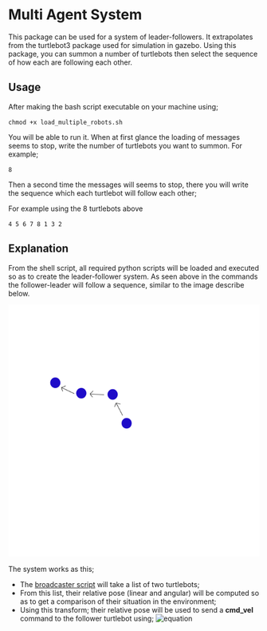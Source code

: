 # Multi Agent System

This package can be used for a system of leader-followers. It extrapolates from the turtlebot3 package used for simulation in gazebo. Using this package, you can summon a number of turtlebots then select the sequence of how each are following each other.


## Usage

After making the bash script executable on your machine using;

```
chmod +x load_multiple_robots.sh
```

You will be able to run it. When at first glance the loading of messages seems to stop, write the number of turtlebots you want to summon. For example;

```
8
```

Then a second time the messages will seems to stop, there you will write the sequence which each turtlebot will follow each other;

For example using the 8 turtlebots above

```
4 5 6 7 8 1 3 2
```

## Explanation

From the shell script, all required python scripts will be loaded and executed so as to create the leader-follower system. As seen above in the commands the follower-leader will follow a sequence, similar to the image describe below.

![alt text](https://github.com/TP-Robotics-MIAR/SMA/blob/main/untitled.png)

The system works as this;

- The [broadcaster script](https://github.com/TP-Robotics-MIAR/SMA/blob/main/scripts/multipleBroadcaster.py) will take a list of two turtlebots;
- From this list, their relative pose (linear and angular) will be computed so as to get a comparison of their situation in the environment;
- Using this transform; their relative pose will be used to send a **cmd_vel** command to the follower turtlebot using;
![equation](http://www.sciweavers.org/download/Tex2Img_1632608553.jpg)
